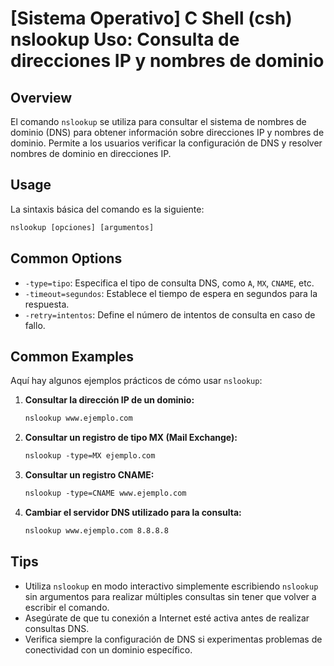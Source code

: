 # [Sistema Operativo] C Shell (csh) nslookup Uso: Consulta de direcciones IP y nombres de dominio

## Overview
El comando `nslookup` se utiliza para consultar el sistema de nombres de dominio (DNS) para obtener información sobre direcciones IP y nombres de dominio. Permite a los usuarios verificar la configuración de DNS y resolver nombres de dominio en direcciones IP.

## Usage
La sintaxis básica del comando es la siguiente:

```csh
nslookup [opciones] [argumentos]
```

## Common Options
- `-type=tipo`: Especifica el tipo de consulta DNS, como `A`, `MX`, `CNAME`, etc.
- `-timeout=segundos`: Establece el tiempo de espera en segundos para la respuesta.
- `-retry=intentos`: Define el número de intentos de consulta en caso de fallo.

## Common Examples
Aquí hay algunos ejemplos prácticos de cómo usar `nslookup`:

1. **Consultar la dirección IP de un dominio:**

   ```csh
   nslookup www.ejemplo.com
   ```

2. **Consultar un registro de tipo MX (Mail Exchange):**

   ```csh
   nslookup -type=MX ejemplo.com
   ```

3. **Consultar un registro CNAME:**

   ```csh
   nslookup -type=CNAME www.ejemplo.com
   ```

4. **Cambiar el servidor DNS utilizado para la consulta:**

   ```csh
   nslookup www.ejemplo.com 8.8.8.8
   ```

## Tips
- Utiliza `nslookup` en modo interactivo simplemente escribiendo `nslookup` sin argumentos para realizar múltiples consultas sin tener que volver a escribir el comando.
- Asegúrate de que tu conexión a Internet esté activa antes de realizar consultas DNS.
- Verifica siempre la configuración de DNS si experimentas problemas de conectividad con un dominio específico.